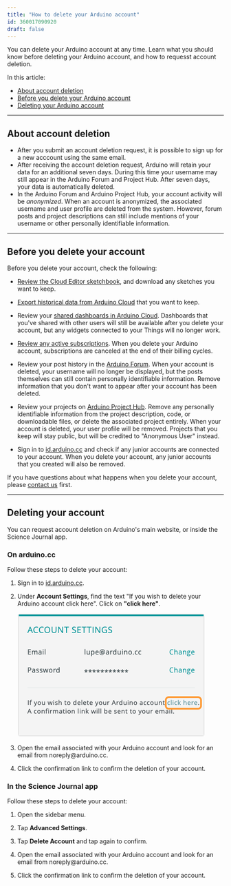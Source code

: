 ```yaml
---
title: "How to delete your Arduino account"
id: 360017090920
draft: false
---
```


You can delete your Arduino account at any time. Learn what you should know before deleting your Arduino account, and how to requesst account deletion.

In this article:

* [About account deletion](#about-account-deletion)
* [Before you delete your Arduino account](#before-you-delete-your-account)
* [Deleting your Arduino account](#delete-account)

---

<a id="about-account-deletion"></a>

## About account deletion

* After you submit an account deletion request, it is possible to sign up for a new acccount using the same email.
* After receiving the account deletion request, Arduino will retain your data for an additional seven days. During this time your username may still appear in the Arduino Forum and Project Hub. After seven days, your data is automatically deleted.
* In the Arduino Forum and Arduino Project Hub, your account activity will be _anonymized_. When an account is anonymized, the associated username and user profile are deleted from the system. However, forum posts and project descriptions can still include mentions of your username or other personally identifiable information.

---

<a id="before-you-delete-your-account"></a>

## Before you delete your account

Before you delete your account, check the following:

* [Review the Cloud Editor sketchbook](https://docs.arduino.cc/software/web-editor/arduino-web-editor-secondary-features#the-sketchbook-tab), and download any sketches you want to keep.

* [Export historical data from Arduino Cloud](https://support.arduino.cc/hc/en-us/articles/8825464267420) that you want to keep.

* Review your [shared dashboards in Arduino Cloud](https://docs.arduino.cc/arduino-cloud/features/sharing-dashboards). Dashboards that you've shared with other users will still be available after you delete your account, but any widgets connected to your Things will no longer work.

* [Review any active subscriptions](https://support.arduino.cc/hc/en-us/articles/4401881299090-Review-change-or-cancel-an-Arduino-Cloud-plan). When you delete your Arduino account, subscriptions are canceled at the end of their billing cycles.

* Review your post history in the [Arduino Forum](https://forum.arduino.cc/). When your account is deleted, your username will no longer be displayed, but the posts themselves can still contain personally identifiable information. Remove information that you don't want to appear after your account has been deleted.

* Review your projects on [Arduino Project Hub](https://projecthub.arduino.cc/). Remove any personally identifiable information from the project description, code, or downloadable files, or delete the associated project entirely. When your account is deleted, your user profile will be removed. Projects that you keep will stay public, but will be credited to "Anonymous User" instead.

* Sign in to [id.arduino.cc](https://id.arduino.cc/) and check if any junior accounts are connected to your account. When you delete your account, any junior accounts that you created will also be removed.

If you have questions about what happens when you delete your account, please [contact us](https://www.arduino.cc/en/contact-us/) first.

---

<a id="delete-account"></a>

## Deleting your account

You can request account deletion on Arduino's main website, or inside the Science Journal app.

### On arduino<!-- nolink-->.cc

Follow these steps to delete your account:

1. Sign in to <a class="link-external" href="https://id.arduino.cc/">id.arduino.cc</a>.

2. Under **Account Settings**, find the text "If you wish to delete your Arduino account click here". Click on **"click here"**.

   ![The "click here" link in Account Settings.](img/delete-your-arduino.account.png)

3. Open the email associated with your Arduino account and look for an email from noreply<!-- nolink-->@arduino.cc.

4. Click the confirmation link to confirm the deletion of your account.

### In the Science Journal app

Follow these steps to delete your account:

1. Open the sidebar menu.

2. Tap **Advanced Settings**.

3. Tap **Delete Account** and tap again to confirm.

4. Open the email associated with your Arduino account and look for an email from noreply<!-- nolink-->@arduino.cc.

5. Click the confirmation link to confirm the deletion of your account.
